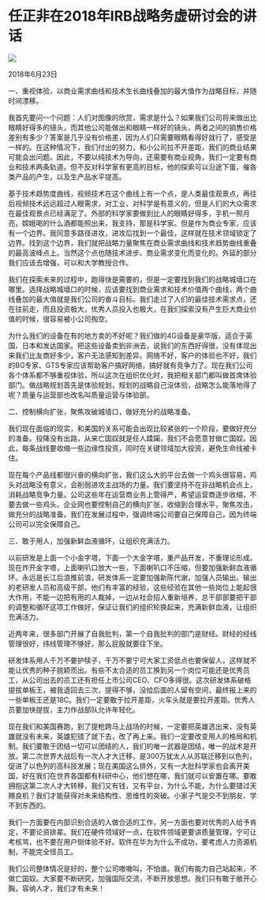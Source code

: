 # 任正非在2018年IRB战略务虚研讨会的讲话
<img class="pv" src="https://api.visitor.plantree.me/visitor-badge/pv?namespace=plantree.me&key=renzhengfei-speeches/在2018年IRB战略务虚研讨会的讲话.md">


2018年6月23日



一、重视体验，以商业需求曲线和技术生长曲线叠加的最大值作为战略目标，并随时间漂移。

我首先要问一个问题：人们对图像的欣赏，需求是什么？如果我们公司将来做出比眼睛好得多的镜头，而其他公司能做出和眼睛一样好的镜头，两者之间的销售价格差别有多少？答案是几乎没有价格差，因为人们只需要眼睛看得好就行了，感受是一样的。在这种情况下，我们付出的努力，和小公司拉不开差距，我们的商业结果可能会出问题。因此，不要以纯技术为导向，还需要有商业视角，我们一定要有商业和技术两条轨道。但不反对科学家有更高的目标，他的探索可以沿途下蛋，催各类产品的产生，以及生产品水平提高。

基于技术趋势度曲线，视频技术在这个曲线上有一个点，是人类最佳观景点，再往后视频技术远远超过人眼需求，对工业、对科学是有意义的，但是人们的大众需求在最佳观景点已经满足了。外部的科学家要做到比人的眼睛好得多，手机一照月亮，嫦娥喝的什么酒都能照出来，我支持，那是科学家。但是作为商业专家，应该有一个边界。我同意多路径进攻，进攻后找到一个最佳，这样就在技术领域锁定了边界。找到这个边界，我们就把战略力量聚焦在商业需求曲线和技术趋势曲线重叠的最高波峰点上。当然这个点也随技术进步、商业需求变化而变化的。外延的部分我们应该去增强，可以和大学教授合作。

我们在探索未来的过程中，跑得快是需要的，但是一定要找到我们的战略城墙口在哪里。选择战略城墙口的时候，应该要找到商业需求和技术价值两个曲线，两个曲线叠加的最大值就是我们公司的奋斗目标。我们走过了人们的最佳技术需求点，还在往前走，而且投资极大，优秀人员投入也极大，在我们探索没有产生巨大商业价值的时候，很容易被小公司掏空。

为什么我们的设备在有的地方卖的不好呢？我们做的4G设备是豪华版，适合于英国、日本和发达国家。把这些设备卖到非洲去，说我们的东西好得很，没有体现出来我们比友商好多少，客户无法感知到差异。网络不好，客户的体验也不好，我们的BG专家、GTS专家应该帮助客户搞好网络，搞好就有竞争力了。现在我们公司各个体系都不够重视体验，所以这次在组织优化时，我把相关部门都叫做首席体验部门。做战略规划首先是体验规划，规划的战略自己没体验，战略怎么能落地得了呢？质量与运营部也改名叫质量运营与体验部。

二、控制横向扩张，聚焦攻破城墙口，做好充分的战略准备。

我们现在面临的现实，和美国的关系可能会出现比较紧张的一个阶段，要做好充分的准备。投降没有出路，从来亡国奴就是任人蹂躏，我们不会愿意甘做亡国奴。因此，每条战线要收缩一些边缘性投资，同时在关键领域加大投资，避免生命线被卡住。

现在每个产品线都很兴奋的横向扩张，我们这么大的平台去做一个鸡头很容易，鸡头对战略没有意义，会削弱进攻主战场的力量。我们要坚持不在非战略机会点上，消耗战略竞争力量。公司这些年在运营商业务上管得严，希望运营商逐步收缩，不要去做一些鸡头。企业网也要控制自己的横向扩张，收缩到合理水平，聚焦攻击，做充分的战略准备。我们在发展过程中，强调终端公司要自己保障自己，因为终端公司可以完全保障自己。

三、敢于用人，加强新鲜血液循环，让组织充满活力。

以前研发是上面一个小金字塔，下面一个大金字塔，重产品开发，不重理论形成。现在炸开金字塔，上面喇叭口放大一些，下面喇叭口不压缩，但要加强新鲜血液循环。永远是长江后浪推前浪，研发体系一定要加强新陈代谢，加强人员输出。输出的老研发人员和高级干部，他们有丰富的经验，这些经验在其他一些岗位上能起很大作用，不能一边把有用的人裁掉，一边从社会招人重新培养，总干部部要把干部的调整和循环这项工作做好，保证让我们的组织轮换起来，充满新鲜血液，让组织充满活力。

近两年来，很多部门开展了自我批判，第一个自我批判的部门是财经。财经的经线管理很好，纬线管理不够好，那么屁股就要往下坐。

研发体系用人千万不要护犊子，千万不要宁可大家工资低点也要保留人，这样就不能让优秀的种子脱颖而出。有些不太合适的员工换到另一个岗位可能还是优秀员工，从公司出去的员工还有担任上市公司CEO、CFO多得很。这次研发体系破格提拔单板王，被我退回去三次，提得不够，没给后面的人留有空间，最终报上来的一些单板王还是18C。我们一定要敢于拉开差距，火车头就是要拉开差距。优秀人员要加快提拔，主力作战部队允许年轻化。

现在我们和美国赛跑，到了提枪跨马上战场的时候，一定要把英雄选出来，没有英雄就没有未来，英雄犯错了就下去，改了再上来。我们一定要改变用人的格局和机制。我们要敢于团结一切可以团结的人，我们的唯一武器是团结，唯一的战术是开放。第二次世界大战后有一次人才大迁移，是300万犹太人从苏联迁移到以色列，促进了以色列的高科技发展；现在美国这么排外，又有一大批科学家也会离开美国，好在我们在世界各国都有科研中心，他们想在哪，我们就可以安置在哪。要敢拥抱这第二次人才大转移，我们又有钱，又有平台，为什么不能，为什么要错过天赐良机？我们才能获得对未来结构性、思维性的突破。小家子气是交不到朋友、学不到东西的。

我们一方面要在内部识别合适的人做合适的工作，另一方面也要对优秀的人给予肯定，不要论资排辈。我们在硬件领域好一点，在软件领域更要讲质量管理，宁可让考核骂，也不要在用户侧体验不好。软件在华为为什么不成功，要考虑人力资源机制，不能完全怪员工。

我们公司整体情况是好的，整个公司嗷嗷叫，不怕谁。我们有能力自己站起来，不做亡国奴。大家要不断研究，加强国际交流，不断开放思想。我们只有敢于敞开心胸，容纳人才，我们才有未来！
